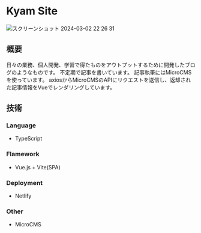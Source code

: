 # Kyam Site

![スクリーンショット 2024-03-02 22 26 31](https://github.com/bumpfuji10/vue-typescript-playground/assets/89644229/a47a42fa-d875-4a3d-98c3-1997aa460655)

## 概要
日々の業務、個人開発、学習で得たものをアウトプットするために開発したブログのようなものです。
不定期で記事を書いています。
記事執筆にはMicroCMSを使っています。
axiosからMicroCMSのAPIにリクエストを送信し、返却された記事情報をVueでレンダリングしています。

## 技術
### Language
- TypeScript
### Flamework
- Vue.js + Vite(SPA)
### Deployment
- Netlify
### Other
- MicroCMS
